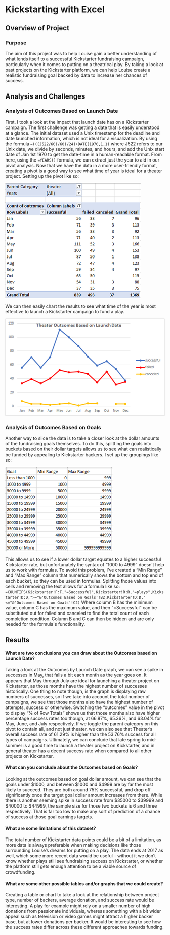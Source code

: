 # Kickstarting with Excel

## Overview of Project

### Purpose

The aim of this project was to help Louise gain a better understanding of what lends itself to a successful Kickstarter fundraising campaign, particularly when it comes to putting on a theatrical play. By taking a look at past projects on the Kickstarter platform, we can help Louise create a realistic fundraising goal backed by data to increase her chances of success.

## Analysis and Challenges

### Analysis of Outcomes Based on Launch Date
First, I took a look at the impact that launch date has on a Kickstarter campaign. The first challenge was getting a date that is easily understood at a glance. The initial dataset used a Unix timestamp for the deadline and date launched information, which is not ideal for a visualization. By using the formula `=(((J522/60)/60)/24)+DATE(1970,1,1)` where J522 refers to our Unix date, we divide by seconds, minutes, and hours, and add the Unix start date of Jan 1st 1970 to get the date-time in a human-readable format. From here, using the `=YEARS()` formula, we can extract just the year to aid in our pivot analysis.
	Now that we have the data in a more user-friendly format, creating a pivot is a good way to see what time of year is ideal for a theater project. Setting up the pivot like so:
	
![Pivot](Resources/Outcomes_by_date_PIVOT.PNG)

We can then easily chart the results to see what time of the year is most effective to launch a Kickstarter campaign to fund a play.

![Launch Time](Resources/Theater_Outcomes_vs_Launch.png)

### Analysis of Outcomes Based on Goals
Another way to slice the data is to take a closer look at the dollar amounts of the fundraising goals themselves. To do this, splitting the goals into buckets based on their dollar targets allows us to see what can realistically be funded by appealing to Kickstarter backers. I set up the groupings like so:

![Goals](Resources/Goal_Buckets.PNG)

This allows us to see if a lower dollar target equates to a higher successful Kickstarter rate, but unfortunately the syntax of “1000 to 4999” doesn’t help us to work with formulas. To avoid this problem, I’ve created a “Min Range” and “Max Range” column that numerically shows the bottom and top end of each bucket, so they can be used in formulas. Splitting those values into cells and removing the text allows for a formula like so:
`=COUNTIFS(Kickstarter!F:F,"=Successful",Kickstarter!R:R,"=plays",Kickstarter!D:D,">="&'Outcomes Based on Goals'!B2,Kickstarter!D:D,"<="&'Outcomes Based on Goals'!C2)` 
Where column B has the minimum value, column C has the maximum value, and then “=Successful” can be substituted out for failed and canceled to find the total count of each completion condition. Column B and C can then be hidden and are only needed for the formula's functionality.

## Results
#### What are two conclusions you can draw about the Outcomes based on Launch Date?
Taking a look at the Outcomes by Launch Date graph, we can see a spike in successes in May, that falls a bit each month as the year goes on. It appears that May through July are ideal for launching a theater project on Kickstarter, as those months have the highest number of successes historically. One thing to note though, is the graph is displaying raw numbers of successes, so if we take into account the total number of campaigns, we see that those months also have the highest number of attempts, success or otherwise. Switching the “outcomes” value in the pivot to display “% of Row Totals” shows us that those months also have higher percentage success rates too though, at 66.87%, 65.36%, and 63.04% for May, June, and July respectively. If we toggle the parent category on this pivot to contain all, and not just theater, we can also see that Theater’s overall success rate of 61.29% is higher than the 53.76% success for all types of campaigns. Ultimately, we can conclude that late spring to mid-summer is a good time to launch a theater project on Kickstarter, and in general theater has a decent success rate when compared to all other projects on Kickstarter. 

#### What can you conclude about the Outcomes based on Goals?
Looking at the outcomes based on goal dollar amount, we can see that the goals under $1000, and between $1000 and $4999 are by far the most likely to succeed. They are both around 75% successful, and drop off significantly once the target goal dollar amount increases from there. While there is another seeming spike in success rate from $35000 to $39999 and $40000 to $44999, the sample size for those two buckets is 6 and three respectively. That is far too low to make any sort of prediction of a chance of success at those goal earnings targets.
#### What are some limitations of this dataset?
The total number of Kickstarter data points could be a bit of a limitation, as more data is always preferable when making decisions like those surrounding Louise’s dreams for putting on a play. The data ends at 2017 as well, which some more recent data would be useful – without it we don’t know whether plays still see fundraising success on Kickstarter, or whether the platform still gets enough attention to be a viable source of crowdfunding.
#### What are some other possible tables and/or graphs that we could create?
Creating a table or chart to take a look at the relationship between project type, number of backers, average donation, and success rate would be interesting. A play for example might rely on a smaller number of high donations from passionate individuals, whereas something with a bit wider appeal such as television or video games might attract a higher backer base, but at lower donations per backer. It would be interesting to see how the success rates differ across these different approaches towards funding. 
